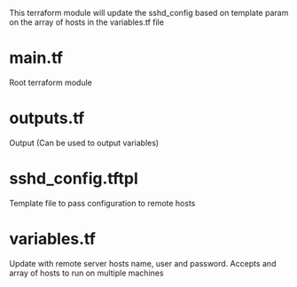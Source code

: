 This terraform module will update the sshd_config based on template param on the array of hosts in the variables.tf file


# main.tf

Root terraform module

# outputs.tf

Output (Can be used to output variables)

# sshd_config.tftpl

Template file to pass configuration to remote hosts

# variables.tf

Update with remote server hosts name, user and password.  Accepts and array of hosts to run on multiple machines